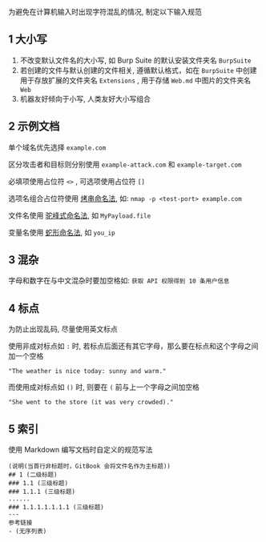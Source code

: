 为避免在计算机输入时出现字符混乱的情况, 制定以下输入规范

## 1 大小写

1. 不改变默认文件名的大小写, 如 Burp Suite 的默认安装文件夹名 `BurpSuite`
2. 若创建的文件与默认创建的文件相关, 遵循默认格式，如在 `BurpSuite` 中创建用于存放扩展的文件夹名 `Extensions` , 用于存储 `Web.md` 中图片的文件夹名 `Web`
3. 机器友好倾向于小写, 人类友好大小写组合

## 2 示例文档

单个域名优先选择 `example.com` 

区分攻击者和目标则分别使用 `example-attack.com` 和 `example-target.com` 

必填项使用占位符 `<>` , 可选项使用占位符 `[]` 

选项名组合占位符使用 [烤串命名法](https://developer.mozilla.org/zh-CN/docs/Glossary/Kebab_case), 如: `nmap -p <test-port> example.com` 

文件名使用 [驼峰式命名法](https://developer.mozilla.org/zh-CN/docs/Glossary/Camel_case), 如 `MyPayload.file` 

变量名使用 [蛇形命名法](https://developer.mozilla.org/zh-CN/docs/Glossary/Snake_case), 如 `you_ip` 

## 3 混杂

字母和数字在与中文混杂时要加空格如: `获取 API 权限得到 10 条用户信息` 

## 4 标点

为防止出现乱码, 尽量使用英文标点

使用非成对标点如 `:` 时, 若标点后面还有其它字母，那么要在标点和这个字母之间加一个空格

```
"The weather is nice today: sunny and warm."
```

而使用成对标点如 `()` 时, 则要在 `(` 前与上一个字母之间加空格

```
"She went to the store (it was very crowded)."
```

## 5 索引

使用 Markdown 编写文档时自定义的规范写法

```
(说明(当首行非标题时，GitBook 会将文件名作为主标题))
## 1 (二级标题)
### 1.1 (三级标题)
### 1.1.1 (三级标题)
......
### 1.1.1.1.1.1.1 (三级标题)
---
参考链接
- (无序列表) 
```
